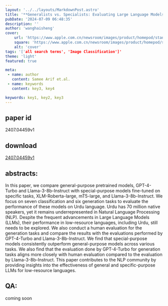 ```yaml
---
layout: '../../layouts/MarkdownPost.astro'
title: '**Generalists vs. Specialists: Evaluating Large Language Models for Urdu**'
pubDate: '2024-07-09 06:48:35'
description: ''
author: 'wanghaisheng'
cover:
    url: 'https://www.apple.com.cn/newsroom/images/product/homepod/standard/Apple-HomePod-hero-230118_big.jpg.large_2x.jpg'
    square: 'https://www.apple.com.cn/newsroom/images/product/homepod/standard/Apple-HomePod-hero-230118_big.jpg.large_2x.jpg'
    alt: 'cover'
tags: '['all search terms', 'Image Classification']' 
theme: 'light'
featured: true

meta:
 - name: author
   content: Samee Arif et.al.
 - name: keywords
   content: key3, key4

keywords: key1, key2, key3
---
```


## paper id
2407.04459v1
## download
[2407.04459v1](http://arxiv.org/abs/2407.04459v1)
## abstracts:
In this paper, we compare general-purpose pretrained models, GPT-4-Turbo and Llama-3-8b-Instruct with special-purpose models fine-tuned on specific tasks, XLM-Roberta-large, mT5-large, and Llama-3-8b-Instruct. We focus on seven classification and six generation tasks to evaluate the performance of these models on Urdu language. Urdu has 70 million native speakers, yet it remains underrepresented in Natural Language Processing (NLP). Despite the frequent advancements in Large Language Models (LLMs), their performance in low-resource languages, including Urdu, still needs to be explored. We also conduct a human evaluation for the generation tasks and compare the results with the evaluations performed by GPT-4-Turbo and Llama-3-8b-Instruct. We find that special-purpose models consistently outperform general-purpose models across various tasks. We also find that the evaluation done by GPT-4-Turbo for generation tasks aligns more closely with human evaluation compared to the evaluation by Llama-3-8b-Instruct. This paper contributes to the NLP community by providing insights into the effectiveness of general and specific-purpose LLMs for low-resource languages.
## QA:
coming soon
